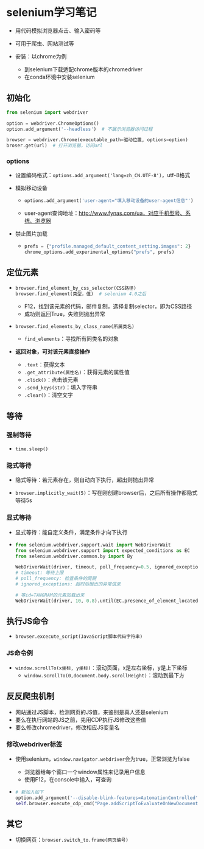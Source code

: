# selenium学习笔记

- 用代码模拟浏览器点击、输入密码等
- 可用于爬虫、网站测试等

- 安装：以chrome为例
  - 到selenium下载适配chrome版本的chromedriver
  - 在conda环境中安装selenium

## 初始化

```python
from selenium import webdriver

option = webdriver.ChromeOptions()
option.add_argument('--headless')  # 不展示浏览器访问过程

browser = webdriver.Chrome(executable_path=驱动位置, options=option)
broser.get(url)  # 打开浏览器，访问url
```

### options

- 设置编码格式：`options.add_argument('lang=zh_CN.UTF-8')`，utf-8格式

- 模拟移动设备

  - ```python
    options.add_argument('user-agent="填入移动设备的user-agent信息"')
    ```

  - user-agent查询地址：http://www.fynas.com/ua，对应手机型号、系统、浏览器

- 禁止图片加载

  - ```python
    prefs = {"profile.managed_default_content_setting.images": 2}
    chrome_options.add_experimental_options("prefs", prefs)
    ```

## 定位元素

- ```python
  browser.find_element_by_css_selector(CSS路径)
  browser.find_element(类型，值)  # selenium 4.0之后
  ```
  
  - F12，找到该元素的代码，邮件复制，选择复制selector，即为CSS路径
  - 成功则返回True，失败则抛出异常
  
- ```python
  browser.find_elements_by_class_name(所属类名)
  ```

  - `find_elements`：寻找所有同类名的对象

- **返回对象，可对该元素直接操作**

  - `.text`：获得文本
  - `.get_attribute(属性名)`：获得元素的属性值
  - `.click()`：点击该元素
  - `.send_keys(str)`：填入字符串
  - `.clear()`：清空文字

## 等待

### 强制等待

- `time.sleep()`

### 隐式等待

- 隐式等待：若元素存在，则自动向下执行，超出则抛出异常

- `browser.implicitly_wait(5)`：写在刚创建browser后，之后所有操作都隐式等待5s

### 显式等待

- 显式等待：能自定义条件，满足条件才向下执行

- ```python
  from selenium.webdriver.support.wait import WebDriverWait
  from selenium.webdriver.support import expected_conditions as EC
  from selenium.webdriver.common.by import By
  
  WebDriverWait(driver, timeout, poll_frequency=0.5, ignored_exceptions=None)
  # timeout: 等待上限
  # poll_frequency: 检查条件的周期
  # ignored_exceptions: 超时后抛出的异常信息
  
  # 等id=TANGRAM的元素加载出来
  WebDriverWait(driver, 10, 0.8).until(EC.presence_of_element_located(By.ID, 'TANGRAM'))
  ```

## 执行JS命令

- `browser.excecute_script(JavaScript脚本代码字符串)`

### JS命令例

- `window.scrollTo(x坐标, y坐标)`：滚动页面，x是左右坐标，y是上下坐标
  - `window.scrollTo(0,document.body.scrollHeight)`：滚动到最下方

## 反反爬虫机制

- 网站通过JS脚本，检测网页的JS值，来鉴别是真人还是selenium
- 要么在执行网站的JS之前，先用CDP执行JS修改这些值
- 要么修改chromedriver，修改相应JS变量名

### 修改webdriver标签

- 使用selenium，`window.navigator.webdriver`会为true，正常浏览为false

  - 浏览器给每个窗口一个window属性来记录用户信息
  - 使用F12，在console中输入，可查询

- ```python
  # 新加入如下
  option.add_argument('--disable-blink-features=AutomationControlled')  # 去除特征值
  self.browser.execute_cdp_cmd("Page.addScriptToEvaluateOnNewDocument", {"source": """Object.defineProperty(navigator, 'webdriver', {get: () => undefined})"""})
  ```

## 其它

- 切换网页：`browser.switch_to.frame(网页编号)`